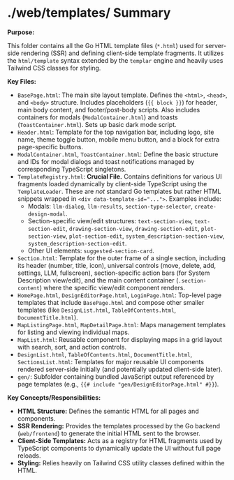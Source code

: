 # ./web/templates/ Summary

**Purpose:**

This folder contains all the Go HTML template files (`*.html`) used for server-side rendering (SSR) and defining client-side template fragments. It utilizes the `html/template` syntax extended by the `templar` engine and heavily uses Tailwind CSS classes for styling.

**Key Files:**

*   `BasePage.html`: The main site layout template. Defines the `<html>`, `<head>`, and `<body>` structure. Includes placeholders (`{{ block }}`) for header, main body content, and footer/post-body scripts. Also includes containers for modals (`ModalContainer.html`) and toasts (`ToastContainer.html`). Sets up basic dark mode script.
*   `Header.html`: Template for the top navigation bar, including logo, site name, theme toggle button, mobile menu button, and a block for extra page-specific buttons.
*   `ModalContainer.html`, `ToastContainer.html`: Define the basic structure and IDs for modal dialogs and toast notifications managed by corresponding TypeScript singletons.
*   `TemplateRegistry.html`: **Crucial File.** Contains definitions for various UI fragments loaded dynamically by client-side TypeScript using the `TemplateLoader`. These are *not* standard Go templates but rather HTML snippets wrapped in `<div data-template-id="...">`. Examples include:
    *   Modals: `llm-dialog`, `llm-results`, `section-type-selector`, `create-design-modal`.
    *   Section-specific view/edit structures: `text-section-view`, `text-section-edit`, `drawing-section-view`, `drawing-section-edit`, `plot-section-view`, `plot-section-edit`, `system_description-section-view`, `system_description-section-edit`.
    *   Other UI elements: `suggested-section-card`.
*   `Section.html`: Template for the outer frame of a single section, including its header (number, title, icon), universal controls (move, delete, add, settings, LLM, fullscreen), section-specific action bars (for System Description view/edit), and the main content container (`.section-content`) where the specific view/edit component renders.
*   `HomePage.html`, `DesignEditorPage.html`, `LoginPage.html`: Top-level page templates that include `BasePage.html` and compose other smaller templates (like `DesignList.html`, `TableOfContents.html`, `DocumentTitle.html`).
*   `MapListingPage.html`, `MapDetailPage.html`: Maps management templates for listing and viewing individual maps.
*   `MapList.html`: Reusable component for displaying maps in a grid layout with search, sort, and action controls.
*   `DesignList.html`, `TableOfContents.html`, `DocumentTitle.html`, `SectionsList.html`: Templates for major reusable UI components rendered server-side initially (and potentially updated client-side later).
*   `gen/`: Subfolder containing bundled JavaScript output referenced by page templates (e.g., `{{# include "gen/DesignEditorPage.html" #}}`).

**Key Concepts/Responsibilities:**

*   **HTML Structure:** Defines the semantic HTML for all pages and components.
*   **SSR Rendering:** Provides the templates processed by the Go backend (`web/frontend`) to generate the initial HTML sent to the browser.
*   **Client-Side Templates:** Acts as a registry for HTML fragments used by TypeScript components to dynamically update the UI without full page reloads.
*   **Styling:** Relies heavily on Tailwind CSS utility classes defined within the HTML.
